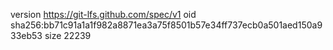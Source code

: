 version https://git-lfs.github.com/spec/v1
oid sha256:bb71c91a1a1f982a8871ea3a75f8501b57e34ff737ecb0a501aed150a933eb53
size 22239
